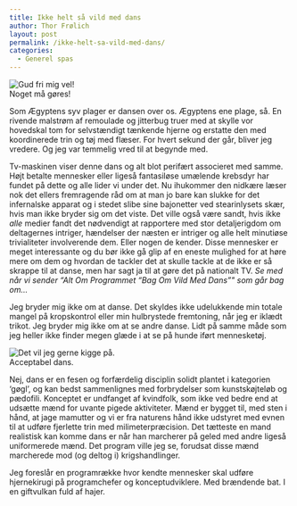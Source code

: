 ```yaml
---
title: Ikke helt så vild med dans
author: Thor Frølich
layout: post
permalink: /ikke-helt-sa-vild-med-dans/
categories:
  - Generel spas
---
```

<div class="bitImage bitRight" style="width: 192px">
  <img src="http://www.abekat.net/wp-content/images/dancer_01.jpg" alt="Gud fri mig vel!" /><br /> Noget må gøres!
</div>

Som Ægyptens syv plager er dansen over os. Ægyptens ene plage, så. En rivende malstrøm af remoulade og jitterbug truer med at skylle vor hovedskal tom for selvstændigt tænkende hjerne og erstatte den med koordinerede trin og tøj med flæser. For hvert sekund der går, bliver jeg vredere. Og jeg var temmelig vred til at begynde med.

Tv-maskinen viser denne dans og alt blot perifært associeret med samme. Højt betalte mennesker eller ligeså fantasiløse umælende krebsdyr har fundet på dette og alle lider vi under det. Nu ihukommer den nidkære læser nok det ellers fremragende råd om at man jo bare kan slukke for det infernalske apparat og i stedet slibe sine bajonetter ved stearinlysets skær, hvis man ikke bryder sig om det viste. Det ville også være sandt, hvis ikke *alle* medier fandt det nødvendigt at rapportere med stor detaljerigdom om deltagernes intriger, hændelser der næsten er intriger og alle helt minutiøse trivialiteter involverende dem. Eller nogen de kender. Disse mennesker er meget interessante og du bør ikke gå glip af en eneste mulighed for at høre mere om dem og hvordan de tackler det at skulle tackle at de ikke er så skrappe til at danse, men har sagt ja til at gøre det på nationalt TV. *Se med når vi sender “Alt Om Programmet “Bag Om Vild Med Dans”" som går bag om…* 

Jeg bryder mig ikke om at danse. Det skyldes ikke udelukkende min totale mangel på kropskontrol eller min hulbrystede fremtoning, når jeg er iklædt trikot. Jeg bryder mig ikke om at se andre danse. Lidt på samme måde som jeg heller ikke finder megen glæde i at se på hunde iført mennesketøj.

<div class="bitImage bitLeft" style="width: 190px">
  <img src="http://www.abekat.net/wp-content/images/dancer_02.jpg" alt="Det vil jeg gerne kigge på." /><br /> Acceptabel dans.
</div>

Nej, dans er en fesen og forfærdelig disciplin solidt plantet i kategorien ‘gøgl’, og kan bedst sammenlignes med forbrydelser som kunstskøjteløb og pædofili. Konceptet er undfanget af kvindfolk, som ikke ved bedre end at udsætte mænd for uvante pigede aktiviteter. Mænd er bygget til, med sten i hånd, at jage mamutter og vi er fra naturens hånd ikke udstyret med evnen til at udføre fjerlette trin med milimeterpræcision. Det tætteste en mand realistisk kan komme dans er når han marcherer på geled med andre ligeså uniformerede mænd. Det program ville jeg se, forudsat disse mænd marcherede mod (og deltog i) krigshandlinger.

Jeg foreslår en programrække hvor kendte mennesker skal udføre hjernekirugi på programchefer og konceptudviklere. Med brændende bat. I en giftvulkan fuld af hajer.